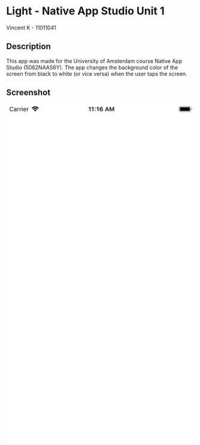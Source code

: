 # Light - Native App Studio Unit 1
Vincent K - 11011041

## Description

This app was made for the University of Amsterdam course Native App Studio (5062NAAS6Y). The app changes the background color of the screen from black to white (or vice versa) when the user taps the screen.

## Screenshot

![Screenshot of app](screenshot.png "The main window of the app")

